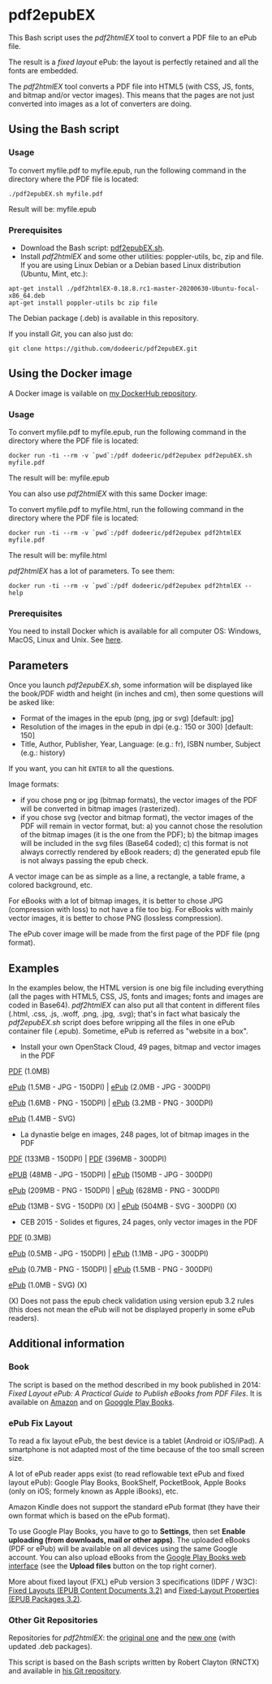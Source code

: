 # pdf2epubEX

This Bash script uses the *pdf2htmlEX* tool to convert a PDF file to an ePub file.

The result is a *fixed layout* ePub: the layout is perfectly retained and all the fonts are embedded.

The *pdf2htmlEX* tool converts a PDF file into HTML5 (with CSS, JS, fonts, and bitmap and/or vector images). This means that the pages are not just converted into images as a lot of converters are doing.

## Using the Bash script

### Usage

To convert myfile.pdf to myfile.epub, run the following command in the directory where the PDF file is located:

```
./pdf2epubEX.sh myfile.pdf
```

Result will be: myfile.epub

### Prerequisites

- Download the Bash script: [pdf2epubEX.sh](https://raw.githubusercontent.com/dodeeric/pdf2epubEX/master/pdf2epubEX.sh).
- Install *pdf2htmlEX* and some other utilities: poppler-utils, bc, zip and file. If you are using Linux Debian or a Debian based Linux distribution (Ubuntu, Mint, etc.):

```
apt-get install ./pdf2htmlEX-0.18.8.rc1-master-20200630-Ubuntu-focal-x86_64.deb
apt-get install poppler-utils bc zip file
```

The Debian package (.deb) is available in this repository.

If you install *Git*, you can also just do:

```
git clone https://github.com/dodeeric/pdf2epubEX.git
```

## Using the Docker image

A Docker image is vailable on [my DockerHub repository](https://hub.docker.com/r/dodeeric/pdf2epubex).

### Usage

To convert myfile.pdf to myfile.epub, run the following command in the directory where the PDF file is located:

```
docker run -ti --rm -v `pwd`:/pdf dodeeric/pdf2epubex pdf2epubEX.sh myfile.pdf
```

The result will be: myfile.epub

You can also use *pdf2htmlEX* with this same Docker image:

To convert myfile.pdf to myfile.html, run the following command in the directory where the PDF file is located:

```
docker run -ti --rm -v `pwd`:/pdf dodeeric/pdf2epubex pdf2htmlEX myfile.pdf
```

The result will be: myfile.html

*pdf2htmlEX* has a lot of parameters. To see them:

```
docker run -ti --rm -v `pwd`:/pdf dodeeric/pdf2epubex pdf2htmlEX --help
```

### Prerequisites

You need to install Docker which is available for all computer OS: Windows, MacOS, Linux and Unix. See [here](https://docs.docker.com/engine/install).

## Parameters

Once you launch *pdf2epubEX.sh*, some information will be displayed like the book/PDF width and height (in inches and cm), then some questions will be asked like:

- Format of the images in the epub (png, jpg or svg) [default: jpg]
- Resolution of the images in the epub in dpi (e.g.: 150 or 300) [default: 150]
- Title, Author, Publisher, Year, Language: (e.g.: fr), ISBN number, Subject (e.g.: history)

If you want, you can hit `ENTER` to all the questions.

Image formats:

- if you chose png or jpg (bitmap formats), the vector images of the PDF will be converted in bitmap images (rasterized).
- if you chose svg (vector and bitmap format), the vector images of the PDF will remain in vector format, but: a) you cannot chose the resolution of the bitmap images (it is the one from the PDF); b) the bitmap images will be included in the svg files (Base64 coded); c) this format is not always correctly rendered by eBook readers; d) the generated epub file is not always passing the epub check.

A vector image can be as simple as a line, a rectangle, a table frame, a colored background, etc.

For eBooks with a lot of bitmap images, it is better to chose JPG (compression with loss) to not have a file too big. For eBooks with mainly vector images, it is better to chose PNG (lossless compression).

The ePub cover image will be made from the first page of the PDF file (png format).

## Examples

In the examples below, the HTML version is one big file including everything (all the pages with HTML5, CSS, JS, fonts and images; fonts and images are coded in Base64). *pdf2htmlEX* can also put all that content in different files (.html, .css, .js, .woff, .png, .jpg, .svg); that's in fact what basicaly the *pdf2epubEX.sh* script does before wripping all the files in one ePub container file (.epub). Sometime, ePub is referred as "website in a box".

- Install your own OpenStack Cloud, 49 pages, bitmap and vector images in the PDF

[PDF](https://dodeeric-web.s3.eu-central-1.amazonaws.com/Install-your-own-OpenStack-Cloud-Eric-Dodemont.pdf) (1.0MB)

[ePub](https://dodeeric-web.s3.eu-central-1.amazonaws.com/Install-your-own-OpenStack-Cloud-Eric-Dodemont-150dpi-jpg.epub) (1.5MB - JPG - 150DPI) |
[ePub](https://dodeeric-web.s3.eu-central-1.amazonaws.com/Install-your-own-OpenStack-Cloud-Eric-Dodemont-300dpi-jpg.epub) (2.0MB - JPG - 300DPI)

[ePub](https://dodeeric-web.s3.eu-central-1.amazonaws.com/Install-your-own-OpenStack-Cloud-Eric-Dodemont-150dpi-png.epub) (1.6MB - PNG - 150DPI) |
[ePub](https://dodeeric-web.s3.eu-central-1.amazonaws.com/Install-your-own-OpenStack-Cloud-Eric-Dodemont-300dpi-png.epub) (3.2MB - PNG - 300DPI)

[ePub](https://dodeeric-web.s3.eu-central-1.amazonaws.com/Install-your-own-OpenStack-Cloud-Eric-Dodemont-xxxdpi-svg.epub) (1.4MB - SVG)

- La dynastie belge en images, 248 pages, lot of bitmap images in the PDF

[PDF](https://dodeeric-web.s3.eu-central-1.amazonaws.com/La-dynastie-belge-en-images-Preview-Eric-Dodemont-150dpi.pdf) (133MB - 150DPI) |
[PDF](https://dodeeric-web.s3.eu-central-1.amazonaws.com/La-dynastie-belge-en-images-Preview-Eric-Dodemont-300dpi.pdf) (396MB - 300DPI)

[ePUB](https://dodeeric-web.s3.eu-central-1.amazonaws.com/La-dynastie-belge-en-images-Preview-Eric-Dodemont-300dpi-150dpi-jpg.epub) (48MB - JPG - 150DPI) |
[ePub](https://dodeeric-web.s3.eu-central-1.amazonaws.com/La-dynastie-belge-en-images-Preview-Eric-Dodemont-300dpi-300dpi-jpg.epub) (150MB - JPG - 300DPI)

[ePub](https://dodeeric-web.s3.eu-central-1.amazonaws.com/La-dynastie-belge-en-images-Preview-Eric-Dodemont-300dpi-150dpi-png.epub) (209MB - PNG - 150DPI) | 
[ePub](https://dodeeric-web.s3.eu-central-1.amazonaws.com/La-dynastie-belge-en-images-Preview-Eric-Dodemont-300dpi-300dpi-png.epub) (628MB - PNG - 300DPI)

[ePub](https://dodeeric-web.s3.eu-central-1.amazonaws.com/La-dynastie-belge-en-images-Preview-Eric-Dodemont-150dpi-xxxdpi-svg.epub) (13MB - SVG - 150DPI) (X) |
[ePub](https://dodeeric-web.s3.eu-central-1.amazonaws.com/La-dynastie-belge-en-images-Preview-Eric-Dodemont-300dpi-xxxdpi-svg.epub) (504MB - SVG - 300DPI) (X)

- CEB 2015 - Solides et figures, 24 pages, only vector images in the PDF

[PDF](CEB-2015-Solides-et-Figures.pdf) (0.3MB)

[ePub](https://dodeeric-web.s3.eu-central-1.amazonaws.com/CEB-2015-Solides-et-Figures-150dpi-jpg.epub) (0.5MB - JPG - 150DPI) |
[ePub](https://dodeeric-web.s3.eu-central-1.amazonaws.com/CEB-2015-Solides-et-Figures-300dpi-jpg.epub) (1.1MB - JPG - 300DPI)

[ePub](https://dodeeric-web.s3.eu-central-1.amazonaws.com/CEB-2015-Solides-et-Figures-150dpi-png.epub) (0.7MB - PNG - 150DPI) |
[ePub](https://dodeeric-web.s3.eu-central-1.amazonaws.com/CEB-2015-Solides-et-Figures-300dpi-png.epub) (1.5MB - PNG - 300DPI)

[ePub](https://dodeeric-web.s3.eu-central-1.amazonaws.com/CEB-2015-Solides-et-Figures-xxxdpi-svg.epub) (1.0MB - SVG) (X)

(X) Does not pass the epub check validation using version epub 3.2 rules (this does not mean the ePub will not be displayed properly in some ePub readers).

## Additional information

### Book

The script is based on the method described in my book published in 2014: *Fixed Layout ePub: A Practical Guide to Publish eBooks from PDF Files*. It is available on [Amazon](https://www.amazon.fr/dp/1502809508) and on [Googgle Play Books](https://play.google.com/store/books/details?id=LRQ-BQAAQBAJ).

### ePub Fix Layout

To read a fix layout ePub, the best device is a tablet (Android or iOS/iPad). A smartphone is not adapted most of the time because of the too small screen size.

A lot of ePub reader apps exist (to read reflowable text ePub and fixed layout ePub): Google Play Books, BookShelf, PocketBook, Apple Books (only on iOS; formely known as Apple iBooks), etc. 

Amazon Kindle does not support the standard ePub format (they have their own format which is based on the ePub format).

To use Google Play Books, you have to go to **Settings**, then set **Enable uploading (from downloads, mail or other apps)**. The uploaded eBooks (PDF or ePub) will be available on all devices using the same Google account. You can also upload eBooks from the [Google Play Books web interface](https://play.google.com/books) (see the **Upload files** button on the top right corner).
 
More about fixed layout (FXL) ePub version 3 specifications (IDPF / W3C): [Fixed Layouts (EPUB Content Documents 3.2)](https://www.w3.org/publishing/epub/epub-contentdocs.html#sec-fixed-layouts) and [Fixed-Layout Properties (EPUB Packages 3.2)](https://www.w3.org/publishing/epub/epub-packages.html#sec-package-metadata-fxl).

### Other Git Repositories

Repositories for *pdf2htmlEX*: the [original one](https://github.com/coolwanglu/pdf2htmlEX) and the [new one](https://github.com/pdf2htmlEX/pdf2htmlEX) (with updated .deb packages).

This script is based on the Bash scripts written by Robert Clayton (RNCTX) and available in [his Git repository](https://github.com/RNCTX/PDF2HTMLEX-EPUB3FIXED).

